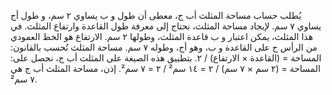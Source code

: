 يُطلب حساب مساحة المثلث أب ج، معطى أن طول و ب يساوي ٢ سم، و طول أج يساوي ٧ سم.  لإيجاد مساحة المثلث، نحتاج إلى معرفة طول القاعدة وارتفاع المثلث. في هذا المثلث، يمكن اعتبار و ب قاعدة المثلث، وطولها ٢ سم.  الارتفاع هو الخط العمودي من الرأس ج على القاعدة و ب، وهو  أج،  وطوله ٧ سم. مساحة المثلث تُحسب بالقانون: المساحة = (القاعدة × الارتفاع) / ٢.  بتطبيق هذه الصيغة على المثلث أب ج، نحصل على: المساحة = (٢ سم × ٧ سم) / ٢ = ١٤ سم² / ٢ = ٧ سم².  إذن، مساحة المثلث أب ج هي ٧ سم².